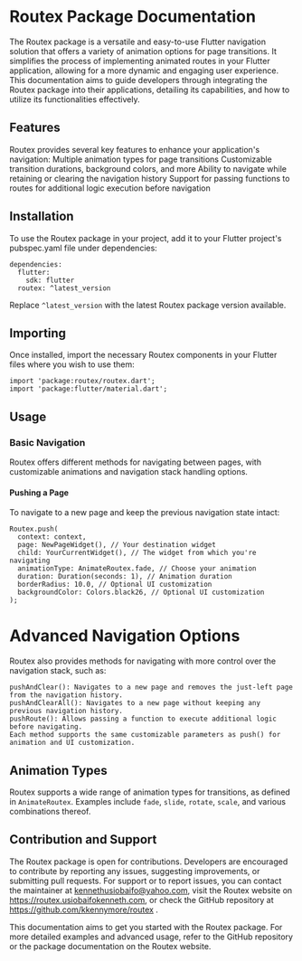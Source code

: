 # Routex Package Documentation

The Routex package is a versatile and easy-to-use Flutter navigation solution that offers a variety of animation options for page transitions. It simplifies the process of implementing animated routes in your Flutter application, allowing for a more dynamic and engaging user experience. This documentation aims to guide developers through integrating the Routex package into their applications, detailing its capabilities, and how to utilize its functionalities effectively.

## Features

Routex provides several key features to enhance your application's navigation:
    Multiple animation types for page transitions
    Customizable transition durations, background colors, and more
    Ability to navigate while retaining or clearing the navigation history
    Support for passing functions to routes for additional logic execution before navigation

## Installation

To use the Routex package in your project, add it to your Flutter project's pubspec.yaml file under dependencies:

```
dependencies:
  flutter:
    sdk: flutter
  routex: ^latest_version
```
Replace ``^latest_version`` with the latest Routex package version available.

## Importing

Once installed, import the necessary Routex components in your Flutter files where you wish to use them:

```
import 'package:routex/routex.dart';
import 'package:flutter/material.dart';
```

## Usage

### Basic Navigation

Routex offers different methods for navigating between pages, with customizable animations and navigation stack handling options.

#### Pushing a Page

To navigate to a new page and keep the previous navigation state intact:

```
Routex.push(
  context: context,
  page: NewPageWidget(), // Your destination widget
  child: YourCurrentWidget(), // The widget from which you're navigating
  animationType: AnimateRoutex.fade, // Choose your animation
  duration: Duration(seconds: 1), // Animation duration
  borderRadius: 10.0, // Optional UI customization
  backgroundColor: Colors.black26, // Optional UI customization
);
```
# Advanced Navigation Options
Routex also provides methods for navigating with more control over the navigation stack, such as:

    pushAndClear(): Navigates to a new page and removes the just-left page from the navigation history.
    pushAndClearAll(): Navigates to a new page without keeping any previous navigation history.
    pushRoute(): Allows passing a function to execute additional logic before navigating.
    Each method supports the same customizable parameters as push() for animation and UI customization.

## Animation Types

Routex supports a wide range of animation types for transitions, as defined in ``AnimateRoutex``. Examples include ``fade``, ``slide``, ``rotate``, ``scale``, and various combinations thereof.

## Contribution and Support

The Routex package is open for contributions. Developers are encouraged to contribute by reporting any issues, suggesting improvements, or submitting pull requests. For support or to report issues, you can contact the maintainer at kennethusiobaifo@yahoo.com, visit the Routex website on https://routex.usiobaifokenneth.com, or check the GitHub repository at https://github.com/kkennymore/routex .

This documentation aims to get you started with the Routex package. For more detailed examples and advanced usage, refer to the GitHub repository or the package documentation on the Routex website.
